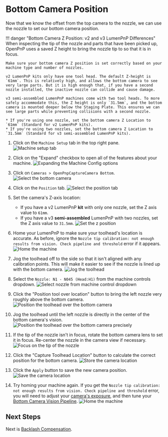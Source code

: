 # Bottom Camera Position

Now that we know the offset from the top camera to the nozzle, we can use the nozzle to set our bottom camera position.

!!! danger "Bottom Camera Z Position: v2 and v3 LumenPnP Differences"
    When inspecting the tip of the nozzle and parts that have been picked up, OpenPnP uses a saved Z height to bring the nozzle tip to so that it is in focus.

    Make sure your bottom camera Z position is set correctly based on your machine type and number of nozzles.

    v2 LumenPnP kits only have one tool head. The default Z-height is `61mm`. This is relatively high, and allows the bottom camera to see very large parts. But it is high enough that, if you have a second nozzle installed, the inactive nozzle can collide and cause damage.

    v3 semi-assembled LumenPnP machines come with two tool heads. To more safely accommodate this, the Z height is only `31.5mm`, and the bottom camera is mounted deeper below the Staging Plate. This ensures we can see large parts while preventing collisions with a second nozzle.

    * If you're using one nozzle, set the bottom camera Z Location to `61mm` (Standard for v2 LumenPnP kits).
    * If you're using two nozzles, set the bottom camera Z Location to `31.5mm` (Standard for v3 semi-assembled LumenPnP kits).

1. Click on the `Machine Setup` tab in the top right pane.
  ![Machine setup tab](images/Machine-Setup-Tab-3.png)

2. Click on the "Expand" checkbox to open all of the features about your machine.
  ![Expanding the Machine Config options](images/Expand-Checkbox-3.png)

3. Click on `Cameras > OpenPnpCaptureCamera Bottom`.
  ![Select the bottom camera](images/select-bottom-camera-2.png)

4. Click on the `Position` tab.
  ![Select the position tab](images/bottom-camera-position.png)

5. Set the camera's Z-axis location:
    * If you have a v2 LumenPnP **kit** with only one nozzle, set the Z axis value to `61mm`.
    * If you have a v3 **semi-assembled** LumenPnP with two nozzles, set the Z axis value to `31.5mm`.
  ![Set the z position](images/bottom-camera-z-pos.png)

6. Home your LumenPnP to make sure your toolhead's location is accurate. As before, ignore the `Nozzle tip calibration: not enough results from vision. Check pipeline and threshold` error if it appears.
  ![Home the machine](images/home-during-bottom-cam-pos.png)

7. Jog the toolhead off to the side so that it isn't aligned with any calibration points. This will make it easier to see if the nozzle is lined up with the bottom camera.
  ![Jog the toolhead](images/bottom-cam-jog-random.png)

8. Select the `Nozzle: N1 - N045 (Head:H1)` from the machine controls dropdown.
  ![Select nozzle from machine control dropdown](images/select-n1-machine-control-bottom.png)

9. Click the "Position tool over location" button to bring the left nozzle very roughly above the bottom camera.
  ![Position the toolhead over the bottom camera](images/position-over-bottom-cam.png)

10. Jog the toolhead until the left nozzle is directly in the center of the bottom camera's vision.
  ![Position the toolhead over the bottom camera precisely](images/position-over-bottom-cam-precise.png)

11. If the tip of the nozzle isn't in focus, rotate the bottom camera lens to set it in focus. Re-center the nozzle in the camera view if necessary.
  ![Focus on the tip of the nozzle](images/focus-nozzle-from-bottom-cam.png)

12. Click the "Capture Toolhead Location" button to calculate the correct position for the bottom camera.
  ![Store the camera location](images/store-nozzle-location-bottom.png)

13. Click the `Apply` button to save the new camera position.
  ![Save the camera location](images/apply-bottom-cam-pos.png)

14. Try homing your machine again. If you get the `Nozzle tip calibration: not enough results from vision. Check pipeline and threshold` error, you will need to adjust your [camera's exposure](../4-homing-fiducial/index.md#double-check-camera-exposure), and then tune your [Bottom Camera Vision Pipeline](../../../openpnp/vision-pipeline-adjustment/4-nozzle-calibration-pipeline.md).
  ![Home the machine](images/home-during-bottom-cam-pos.png)

## Next Steps

Next is [Backlash Compensation](../8-backlash-compensation/index.md).
